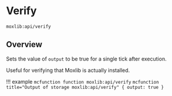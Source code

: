 # Verify
`moxlib:api/verify`

## Overview
Sets the value of `output` to be true for a single tick after execution.

Useful for verifying that Moxlib is actually installed.

!!! example
    ``` mcfunction
    function moxlib:api/verify
    ```
    ``` mcfunction title="Output of storage moxlib:api/verify"
    {
        output: true
    }
    ```